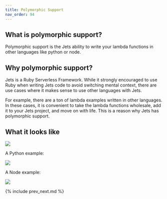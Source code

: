 ```yaml
---
title: Polymorphic Support
nav_order: 94
---
```


## What is polymorphic support?

Polymorphic support is the Jets ability to write your lambda functions in other languages like python or node.

## Why polymorphic support?

Jets is a Ruby Serverless Framework.  While it strongly encouraged to use Ruby when writing Jets code to avoid switching mental context, there are use cases where it makes sense to use other languages with Jets.

For example, there are a ton of lambda examples written in other languages. In these cases, it is convenient to take the lambda functions wholesale, add it to your Jets project, and move on with life.  This is a reason why Jets has polymorphic support.

## What it looks like

![](/img/docs/poly/poly-lambda-functions-list.png)

A Python example:

![](/img/docs/poly/poly-lambda-function-python.png)

A Node example:

![](/img/docs/poly/poly-lambda-function-node.png)

{% include prev_next.md %}
